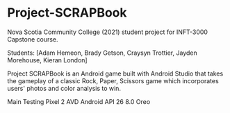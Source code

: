 # Project-SCRAPBook
Nova Scotia Community College (2021) student project for INFT-3000 Capstone course. 

Students: [Adam Hemeon, Brady Getson, Craysyn Trottier, Jayden Morehouse, Kieran London]  

Project SCRAPBook is an Android game built with Android Studio that takes the gameplay of a classic Rock, Paper, Scissors game which incorporates users' photos and color analysis to win.


Main Testing Pixel 2 AVD Android API 26 8.0 Oreo
